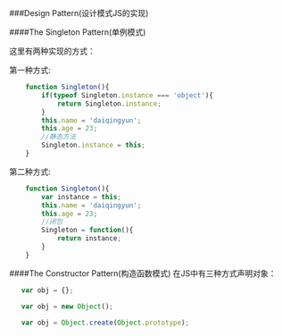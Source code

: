 ###Design Pattern(设计模式JS的实现)

####The Singleton Pattern(单例模式)

  这里有两种实现的方式：

  第一种方式:

```js
	function Singleton(){
		if(typeof Singleton.instance === 'object'){
			return Singleton.instance;
		}
		this.name = 'daiqingyun';
		this.age = 23;
		//静态方法
		Singleton.instance = this;
	}	
```  

  第二种方式:

```js
	function Singleton(){
		var instance = this;
		this.name = 'daiqingyun';
		this.age = 23;
		//闭包
		Singleton = function(){
			return instance;
		}
	}	
```  


####The Constructor Pattern(构造函数模式)
  在JS中有三种方式声明对象：

 ```js
 	var obj = {};

	var obj = new Object();
	
	var obj = Object.create(Object.prototype);
 ``` 
